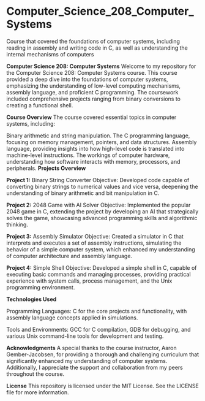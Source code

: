 # Computer_Science_208_Computer_Systems
Course that covered the foundations of computer systems, including reading in assembly and writing code in C, as well as understanding the internal mechanisms of computers


**Computer Science 208: Computer Systems**
Welcome to my repository for the Computer Science 208: Computer Systems course. This course provided a deep dive into the foundations of computer systems, emphasizing the understanding of low-level computing mechanisms, assembly language, and proficient C programming. The coursework included comprehensive projects ranging from binary conversions to creating a functional shell.

**Course Overview**
The course covered essential topics in computer systems, including:

Binary arithmetic and string manipulation.
The C programming language, focusing on memory management, pointers, and data structures.
Assembly language, providing insights into how high-level code is translated into machine-level instructions.
The workings of computer hardware, understanding how software interacts with memory, processors, and peripherals.
**Projects Overview**

**Project 1:** Binary String Converter
Objective: Developed code capable of converting binary strings to numerical values and vice versa, deepening the understanding of binary arithmetic and bit manipulation in C.


**Project 2:** 2048 Game with AI Solver
Objective: Implemented the popular 2048 game in C, extending the project by developing an AI that strategically solves the game, showcasing advanced programming skills and algorithmic thinking.


**Project 3:** Assembly Simulator
Objective: Created a simulator in C that interprets and executes a set of assembly instructions, simulating the behavior of a simple computer system, which enhanced my understanding of computer architecture and assembly language.


**Project 4:** Simple Shell
Objective: Developed a simple shell in C, capable of executing basic commands and managing processes, providing practical experience with system calls, process management, and the Unix programming environment.


**Technologies Used**

Programming Languages: C for the core projects and functionality, with assembly language concepts applied in simulations.

Tools and Environments: GCC for C compilation, GDB for debugging, and various Unix command-line tools for development and testing.

**Acknowledgments**
A special thanks to the course instructor, Aaron Gember-Jacobsen, for providing a thorough and challenging curriculum that significantly enhanced my understanding of computer systems. Additionally, I appreciate the support and collaboration from my peers throughout the course.

**License**
This repository is licensed under the MIT License. See the LICENSE file for more information.
